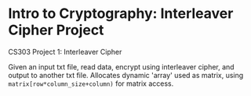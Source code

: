 # Intro to Cryptography: Interleaver Cipher Project
CS303 Project 1: Interleaver Cipher

Given an input txt file, read data, encrypt using interleaver cipher, and output to another txt file. Allocates dynamic 'array' used as matrix, using ```matrix[row*column_size+column)``` for matrix access.
